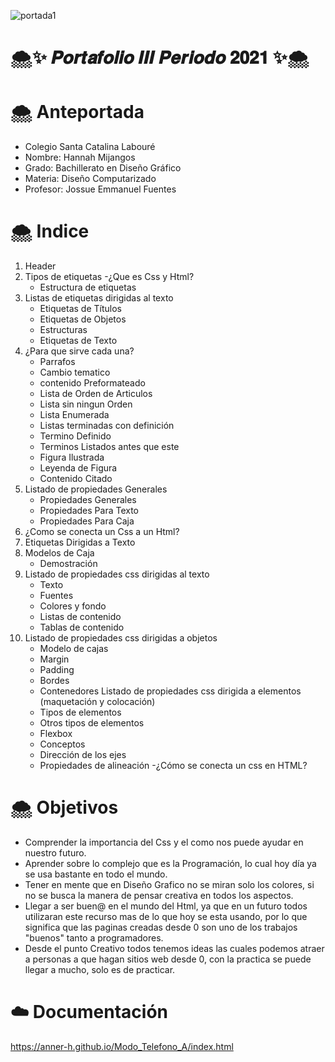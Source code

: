 ![portada1](https://i.pinimg.com/originals/69/d4/e7/69d4e74abf6c2120d47a87754bbe61c4.jpg)

# <h1> 🌨✨ 𝑷𝒐𝒓𝒕𝒂𝒇𝒐𝒍𝒊𝒐 𝑰𝑰𝑰 𝑷𝒆𝒓𝒊𝒐𝒅𝒐 𝟐𝟎𝟐𝟏 ✨🌨

# <h1> 🌨 Anteportada
  - Colegio Santa Catalina Labouré
  - Nombre: Hannah Mijangos
  - Grado: Bachillerato en Diseño Gráfico
  - Materia: Diseño Computarizado
  - Profesor: Jossue Emmanuel Fuentes
 
 # <h1> 🌨 Indice
  1. Header
  1. Tipos de etiquetas
     -¿Que es Css y Html?
     - Estructura de etiquetas
  1. Listas de etiquetas dirigidas al texto
     - Etiquetas de Títulos
     - Etiquetas de Objetos
     - Estructuras
     - Etiquetas de Texto
  1. ¿Para que sirve cada una?
     - Parrafos
     - Cambio tematico
     - contenido Preformateado
     - Lista de Orden de Articulos
     - Lista sin ningun Orden
     - Lista Enumerada
     - Listas terminadas con definición
     - Termino Definido
     - Terminos Listados antes que este
     - Figura Ilustrada
     - Leyenda de Figura
     - Contenido Citado
  1. Listado de propiedades Generales
     - Propiedades Generales
     - Propiedades Para Texto
     - Propiedades Para Caja
  1. ¿Como se conecta un Css a un Html?
  1. Etiquetas Dirigidas a Texto
  1. Modelos de Caja
     - Demostración
  1. Listado de propiedades css dirigidas al texto
     - Texto
     - Fuentes
     - Colores y fondo
     - Listas de contenido
     - Tablas de contenido
  1. Listado de propiedades css dirigidas a objetos
     - Modelo de cajas
     - Margin
     - Padding
     - Bordes
     - Contenedores
  Listado de propiedades css dirigida a elementos (maquetación y colocación) 
     - Tipos de elementos
     - Otros tipos de elementos
     - Flexbox
     - Conceptos
     - Dirección de los ejes
     - Propiedades de alineación
     -¿Cómo se conecta un css en HTML?
 
 # <h1> 🌨 Objetivos 
 - Comprender la importancia del Css y el como nos puede ayudar en nuestro futuro.
 - Aprender sobre lo complejo que es la Programación, lo cual hoy día ya se usa
 bastante en todo el mundo.
 - Tener en mente que en Diseño Grafico no se miran solo los colores, si no se busca la manera de pensar creativa en todos los aspectos.
 - Llegar a ser buen@ en el mundo del Html, ya que en un futuro todos utilizaran este recurso mas de lo que hoy se esta usando, por lo que significa que las paginas creadas desde 0 son uno de los trabajos "buenos" tanto a programadores.
 - Desde el punto Creativo todos tenemos ideas las cuales podemos atraer a personas a que hagan sitios web desde 0, con la practica se puede llegar a mucho, solo es de practicar.
 
 # <h1> ☁️ Documentación

https://anner-h.github.io/Modo_Telefono_A/index.html

